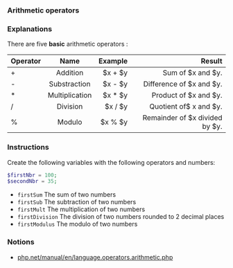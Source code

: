 ### Arithmetic operators

### Explanations

There are five **basic** arithmetic operators :

| Operator |      Name      |  Example |                         Result |
| :------- | :------------: | -------: | -----------------------------: |
| +        |    Addition    |  $x + $y |              Sum of $x and $y. |
| -        |  Substraction  |  $x - $y |       Difference of $x and $y. |
| \*       | Multiplication | $x \* $y |          Product of $x and $y. |
| /        |    Division    |  $x / $y |         Quotient of$ x and $y. |
| %        |     Modulo     |  $x % $y | Remainder of $x divided by $y. |

### Instructions

Create the following variables with the following operators and numbers:

```php
$firstNbr = 100;
$secondNbr = 35;
```

- `firstSum` The sum of two numbers
- `firstSub` The subtraction of two numbers
- `firstMult` The multiplication of two numbers
- `firstDivision` The division of two numbers rounded to 2 decimal places
- `firstModulus` The modulo of two numbers

### Notions

- [php.net/manual/en/language.operators.arithmetic.php](https://www.php.net/manual/en/language.operators.arithmetic.php)
